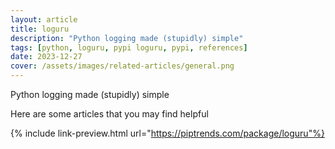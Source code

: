 ```yaml
---
layout: article
title: loguru
description: "Python logging made (stupidly) simple"
tags: [python, loguru, pypi loguru, pypi, references]
date: 2023-12-27
cover: /assets/images/related-articles/general.png
---
```


Python logging made (stupidly) simple

Here are some articles that you may find helpful

{% include link-preview.html url="https://piptrends.com/package/loguru"%}